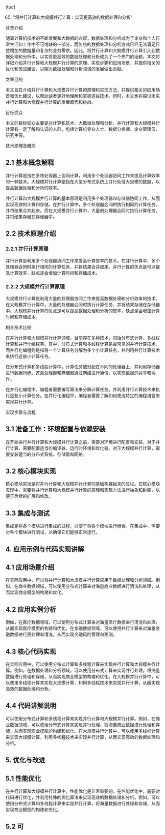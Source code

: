 
[toc]                    
                
                
65. "将并行计算和大规模并行计算：实现更高效的数据处理和分析"

背景介绍

随着计算机技术的不断发展和大数据的兴起，数据处理和分析成为了企业和个人日常生活和工作中不可或缺的一部分。而传统的数据处理和分析方式已经无法满足日益增加的数据量和复杂的业务需求。因此，将并行计算和大规模并行计算引入到数据处理和分析中，以实现更高效的数据处理和分析成为了一个热门的话题。本文将详细介绍并行计算和大规模并行计算的原理、实现步骤和应用场景，并提供相关的优化和改进建议，以期为数据处理和分析领域的发展做出贡献。

文章目的

本文旨在介绍并行计算和大规模并行计算的原理和实现方法，并提供相关的应用场景和优化建议，以帮助读者更好地理解和掌握这些技术。同时，本文也将探讨未来并行计算和大规模并行计算的发展趋势和挑战。

目标受众

本文的目标受众主要是对计算机技术、大数据处理和分析、并行计算和大规模并行计算有一定了解和认识的人群，包括计算机专业人士、数据分析师、企业管理员、研究生等。

技术原理及概念

## 2.1 基本概念解释

并行计算是指在多核处理器上协同计算，利用多个处理器协同工作来提高计算效率的一种技术。大规模并行计算是指在大型分布式系统上并行处理大规模的数据，以提高数据处理和分析的效率。

并行计算和大规模并行计算的基本原理是利用多个处理器和存储器协同工作，从而实现高效的计算和存储。在并行计算中，多个处理器会同时执行相同的计算任务，并将结果合并起来。而在大规模并行计算中，大量的处理器会同时执行计算任务，并将结果存储在存储器中。

## 2.2 技术原理介绍

### 2.2.1 并行计算原理

并行计算是利用多个处理器协同工作来提高计算效率的技术。在并行计算中，多个处理器会同时执行相同的计算任务，并将结果合并起来。并行计算的优点是可以提高计算效率，缺点是会增加计算时间和存储成本。

### 2.2.2 大规模并行计算原理

大规模并行计算是利用大量的处理器协同工作来提高数据处理和分析效率的技术。在大规模并行计算中，大量的处理器会同时执行计算任务，并将结果存储在存储器中。大规模并行计算的优点是可以提高数据处理和分析的效率，缺点是会增加计算时间和存储成本。

相关技术比较

在并行计算和大规模并行计算领域，目前存在多种技术，包括分布式计算、多线程计算和并行化编程等。其中，分布式计算和多线程计算是最常见的并行计算技术，而并行化编程则是指将一个计算任务分解为多个小计算任务，并利用并行计算技术来执行这些小计算任务。

在分布式计算和多线程计算中，计算任务被分配在不同的处理器上，并利用存储器进行数据同步。这些处理器和存储器通过网络进行通信，以实现数据的共享和协作。

在并行化编程中，编程者需要编写算法来分解计算任务，并利用并行计算技术来执行这些小计算任务。在并行化编程中，编程者需要了解如何使用特定的编程语言来实现并行计算。

实现步骤与流程

## 3.1 准备工作：环境配置与依赖安装

在开始进行并行计算和大规模并行计算之前，需要对环境进行配置和安装。对于并行计算，需要配置适当的编译器、运行时环境和优化器。对于大规模并行计算，需要安装适当的分布式系统、存储器和网络。

## 3.2 核心模块实现

核心模块实现是将并行计算和大规模并行计算的基础构建起来的过程。在核心模块实现中，需要将并行计算和大规模并行计算的原理和实现方法进行抽象和封装，以便于后续的扩展和修改。

## 3.3 集成与测试

集成是将各个模块进行集成的过程，以便于将各个模块进行组合。在集成中，需要对各个模块进行测试，以确保它们能够正常运行。

## 4. 应用示例与代码实现讲解

## 4.1 应用场景介绍

在实际应用中，可以将并行计算和大规模并行计算应用于数据处理和分析领域。例如，在商业数据领域，可以使用分布式计算来对海量商业数据进行清洗和处理，从而实现商业模型的构建和优化。

## 4.2 应用实例分析

例如，在医疗数据领域，可以使用分布式计算来对海量医疗数据进行清洗和处理，从而实现医疗模型的构建和优化。在金融数据领域，可以使用并行计算来对海量金融数据进行预处理和清洗，从而实现金融风险管理和预测。

## 4.3 核心代码实现

在实际应用中，可以使用分布式计算和多线程计算来实现并行计算和大规模并行计算。例如，在数据处理和分析领域，可以使用分布式计算来实现并行处理，将海量数据进行处理和存储，从而实现商业模型的构建和优化。在大规模并行计算中，可以使用多线程计算来实现大规模计算，利用多线程技术来实现并行计算，从而实现高效的数据处理和分析。

## 4.4 代码讲解说明

可以使用分布式计算和多线程计算来实现并行计算和大规模并行计算。例如，在商业数据领域，可以使用分布式计算来实现并行处理，将海量商业数据进行处理和存储，从而实现商业模型的构建和优化。在大规模并行计算中，可以使用多线程计算来实现大规模计算，利用多线程技术来实现并行计算，从而实现高效的数据处理和分析。

## 5. 优化与改进

## 5.1 性能优化

在并行计算和大规模并行计算中，性能优化是非常重要的。在性能优化中，需要对代码进行优化，并利用特殊的优化算法来实现高效的数据处理和分析。例如，可以使用分布式计算和多线程计算来实现并行计算，将海量数据进行处理和存储，从而实现商业模型的构建和优化。

## 5.2 可

